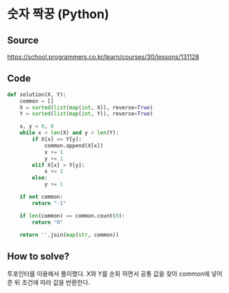 # 숫자 짝꿍 (Python)

## Source

https://school.programmers.co.kr/learn/courses/30/lessons/131128

## Code

```python
def solution(X, Y):
    common = []
    X = sorted(list(map(int, X)), reverse=True)
    Y = sorted(list(map(int, Y)), reverse=True)

    x, y = 0, 0
    while x < len(X) and y < len(Y):
        if X[x] == Y[y]:
            common.append(X[x])
            x += 1
            y += 1
        elif X[x] > Y[y]:
            x += 1
        else:
            y += 1

    if not common:
        return "-1"

    if len(common) == common.count(0):
        return "0"

    return ''.join(map(str, common))
```

## How to solve?

투포인터를 이용해서 풀이했다. X와 Y를 순회 하면서 공통 값을 찾아 common에 넣어준 뒤 조건에 따라 값을 반환한다.
